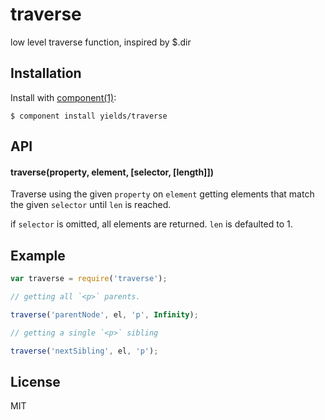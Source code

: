 
# traverse

  low level traverse function, inspired by $.dir

## Installation

  Install with [component(1)](http://component.io):

    $ component install yields/traverse

## API

#### traverse(property, element, [selector, [length]])

Traverse using the given `property` on `element` getting elements
that match the given `selector` until `len` is reached.

if `selector` is omitted, all elements are returned.
`len` is defaulted to 1.

## Example

```js
var traverse = require('traverse');

// getting all `<p>` parents.

traverse('parentNode', el, 'p', Infinity);

// getting a single `<p>` sibling

traverse('nextSibling', el, 'p');
```

## License

  MIT
